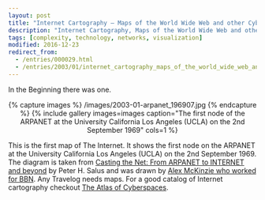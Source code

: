 ```yaml
---
layout: post
title: "Internet Cartography – Maps of the World Wide Web and other Cyber Geography"
description: "Internet Cartography, Maps of the World Wide Web and other Cyber Geography"
tags: [complexity, technology, networks, visualization]
modified: 2016-12-23
redirect_from: 
  - /entries/000029.html
  - /entries/2003/01/internet_cartography_maps_of_the_world_wide_web_and_other_cyber_geography.html
---
```

In the Beginning there was one.

<div align="center">
{% capture images %}
    /images/2003-01-arpanet_196907.jpg
{% endcapture %}
{% include gallery images=images caption="The first node of the ARPANET at the University California Los Angeles (UCLA) on the 2nd September 1969" cols=1 %}
</div>

This is the first map of The Internet. It shows the first node on the ARPANET at the University California Los Angeles (UCLA) on the 2nd September 1969. The diagram is taken from [Casting the Net: From ARPANET to INTERNET and beyond](https://www.amazon.com/exec/obidos/ASIN/0201876744/virtualtravel-20) by Peter H. Salus and was drawn by [Alex McKinzie who worked for BBN](http://special.lib.umn.edu/findaid/xml/cbi00123.xml). Any Travelog needs maps. For a good catalog of Internet cartography checkout [The Atlas of Cyberspaces](http://personalpages.manchester.ac.uk/staff/m.dodge/cybergeography//atlas/historical.html).